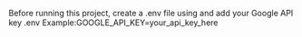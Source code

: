 Before running this project, create a .env file using  and add your Google API key
.env Example:GOOGLE_API_KEY=your_api_key_here
